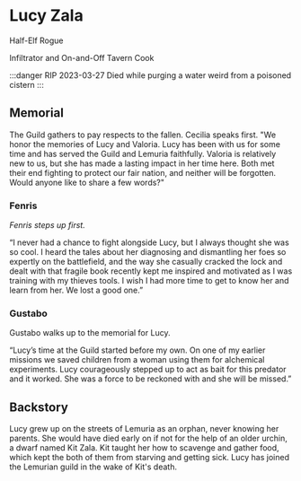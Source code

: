 # Lucy Zala

Half-Elf Rogue

Infiltrator and On-and-Off Tavern Cook

:::danger RIP 2023-03-27 Died while purging a water weird from a poisoned cistern :::

## Memorial

The Guild gathers to pay respects to the fallen. Cecilia speaks first. "We honor the memories of Lucy and Valoria. Lucy has been with us for some time and has served the Guild and Lemuria faithfully. Valoria is relatively new to us, but she has made a lasting impact in her time here. Both met their end fighting to protect our fair nation, and neither will be forgotten. Would anyone like to share a few words?"

### Fenris

_Fenris steps up first._

“I never had a chance to fight alongside Lucy, but I always thought she was so cool. I heard the tales about her diagnosing and dismantling her foes so expertly on the battlefield, and the way she casually cracked the lock and dealt with that fragile book recently kept me inspired and motivated as I was training with my thieves tools. I wish I had more time to get to know her and learn from her. We lost a good one.”

### Gustabo

Gustabo walks up to the memorial for Lucy.

“Lucy’s time at the Guild started before my own. On one of my earlier missions we saved children from a woman using them for alchemical experiments. Lucy courageously stepped up to act as bait for this predator and it worked. She was a force to be reckoned with and she will be missed.”

## Backstory

Lucy grew up on the streets of Lemuria as an orphan, never knowing her parents. She would have died early on if not for the help of an older urchin, a dwarf named Kit Zala. Kit taught her how to scavenge and gather food, which kept the both of them from starving and getting sick. Lucy has joined the Lemurian guild in the wake of Kit's death.
